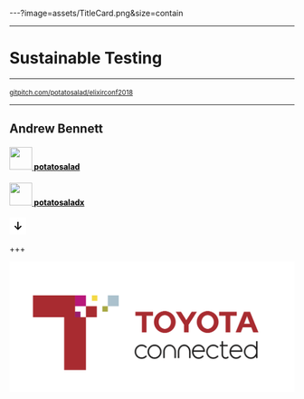 ---?image=assets/TitleCard.png&size=contain
<!-- .slide: data-background-color="#4b285b" -->

---

# Sustainable Testing

<hr>

<small>[gitpitch.com/potatosalad/elixirconf2018](https://gitpitch.com/potatosalad/elixirconf2018)</small>

---

## Andrew Bennett
#### <a href="https://github.com/potatosalad" style="color: black;"><img src="https://cdn.rawgit.com/potatosalad/elixirconf2018/master/assets/github-mark.svg" width="40" height="40" border="0" style="border: none; box-shadow: none; margin: 0; padding: 0;"> potatosalad</a>
#### <a href="https://twitter.com/potatosaladx" style="color: black;"><img src="https://cdn.rawgit.com/potatosalad/elixirconf2018/master/assets/twitter-mark.gif" width="40" height="40" border="0" style="border: none; box-shadow: none; margin: 0; padding: 0;"> potatosaladx</a>

![↓](assets/down-arrow.png)

+++

<img src="assets/tc_logo_rectangle.png" alt="Toyota Connected" border="0" style="border: none; box-shadow: none;">
